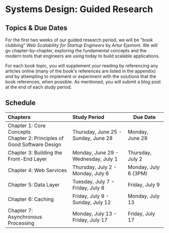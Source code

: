 # Systems Design: Guided Research
## Topics & Due Dates
For the first two weeks of our guided research period, we will be "book clubbing" _Web Scalability for Startup Engineers_ by Artur Ejsmont. We will go chapter-by-chapter, exploring the fundamental concepts and the modern tools that engineers are using today to build scalable applications.

For each book topic, you will supplement your reading by referencing any articles online (many of the book's references are listed in the appendix) _and_ by attempting to implement or experiment with the solutions that the book references, when possible. As mentioned, you will submit a blog post at the end of each study period.

## Schedule
| **Chapters** | **Study Period** | **Due Date** |
|:--- |:--- | --- |
| Chapter 1: Core Concepts <br /> Chapter 2: Principles of Good Software Design | Thursday, June 25 - Sunday, June 28 | Monday, June 29 |
| Chapter 3: Building the Front-End Layer | Monday, June 29 - Wednesday, July 1 | Thursday, July 2 |
| Chapter 4: Web Services | Thursday, July 2 - Monday, July 6 | Monday, July 6 (3PM) |
| Chapter 5: Data Layer | Tuesday, July 7 - Friday, July 8 | Friday, July 9 |
| Chapter 6: Caching | Friday, July 9 - Sunday, July 12 | Monday, July 13 |
| Chapter 7: Asynchronous Processing | Monday, July 13 - Friday, July 17 | Friday, July 17 |